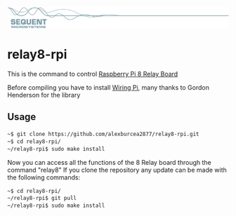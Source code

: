 [![relay8-rpi](readmeres/sequent.jpg)](https://www.sequentmicrosystems.com)

# relay8-rpi

This is the command to control [Raspberry Pi 8 Relay Board](https://www.sequentmicrosystems.com)

Before compiling you have to install [Wiring Pi](http://wiringpi.com/download-and-install/), many thanks to Gordon Henderson for the library

## Usage

```bash
~$ git clone https://github.com/alexburcea2877/relay8-rpi.git
~$ cd relay8-rpi/
~/relay8-rpi$ sudo make install
```

Now you can access all the functions of the 8 Relay board through the command "relay8"
If you clone the repository any update can be made with the following commands:

```bash
~$ cd relay8-rpi/  
~/relay8-rpi$ git pull
~/relay8-rpi$ sudo make install
```  
